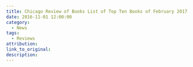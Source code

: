 ```yaml
---
title: Chicago Review of Books List of Top Ten Books of February 2017
date: 2016-11-01 12:00:00
category:
  - News
tags:
  - Reviews
attribution:
link_to_original:
description:
---
```

